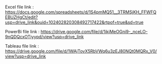 Excel file link : https://docs.google.com/spreadsheets/d/1S4pmMQ51__3TRMSjKH_FFWFQEBUZHgCt/edit?usp=drive_link&ouid=102402820308492717422&rtpof=true&sd=true


PowerBi file link : https://drive.google.com/file/d/1ikjMeOGni9-_nceLO-9nQDQcxOTiyypd/view?usp=drive_link


Tableau file link : https://drive.google.com/file/d/1WAjTovX5RbVWq6u3zEJ80NQt0MQRx_V0/view?usp=drive_link
